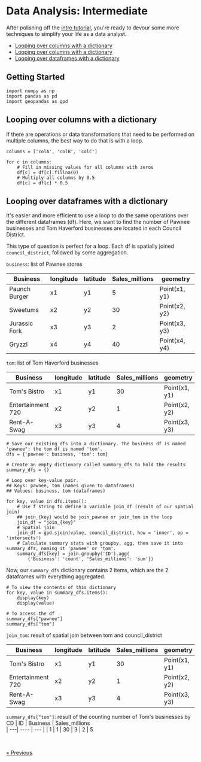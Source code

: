 # Data Analysis: Intermediate

After polishing off the [intro tutorial](./data-analysis-intro.md), you're ready to devour some more techniques to simplify your life as a data analyst. 

* <a href = "data-analysis-intermediate.md#Looping-over-columns-with-a-dictionary">Looping over columns with a dictionary</a>
* [Looping over columns with a dictionary](data-analysis-intermediate##Looping-over-columns-with-a-dictionary)
* [Looping over dataframes with a dictionary](data-analysis-intermediate##Looping-over-dataframes-with-a-dictionary)


## Getting Started

```
import numpy as np
import pandas as pd
import geopandas as gpd
```

## Looping over columns with a dictionary
If there are operations or data transformations that need to be performed on multiple columns, the best way to do that is with a loop.

```
columns = ['colA', 'colB', 'colC']

for c in columns:
    # Fill in missing values for all columns with zeros
    df[c] = df[c].fillna(0)
    # Multiply all columns by 0.5
    df[c] = df[c] * 0.5
```

## Looping over dataframes with a dictionary
It's easier and more efficient to use a loop to do the same operations over the different dataframes (df). Here, we want to find the number of Pawnee businesses and Tom Haverford businesses are located in each Council District. 

This type of question is perfect for a loop. Each df is spatially joined `council_district`, followed by some aggregation. 

`business`: list of Pawnee stores 

| Business | longitude | latitude | Sales_millions | geometry
| ---| ---- | --- | ---| ---| 
| Paunch Burger | x1 | y1 | 5 | Point(x1, y1)
| Sweetums | x2 | y2 | 30 | Point(x2, y2)
| Jurassic Fork | x3 | y3 | 2 | Point(x3, y3) 
| Gryzzl | x4 | y4 | 40 | Point(x4, y4)


`tom`: list of Tom Haverford businesses

| Business | longitude | latitude | Sales_millions | geometry
| ---| ---- | --- | ---| ---| 
| Tom's Bistro | x1 | y1 |30 | Point(x1, y1)
| Entertainment 720 | x2 | y2 | 1 | Point(x2, y2)
| Rent-A-Swag | x3 | y3 | 4 | Point(x3, y3) 


```
# Save our existing dfs into a dictionary. The business df is named 'pawnee"; the tom df is named 'tom'. 
dfs = {'pawnee': business, 'tom': tom}

# Create an empty dictionary called summary_dfs to hold the results
summary_dfs = {}

# Loop over key-value pair. 
## Keys: pawnee, tom (names given to dataframes)
## Values: business, tom (dataframes)

for key, value in dfs.items():
    # Use f string to define a variable join_df (result of our spatial join)
    ## join_{key} would be join_pawnee or join_tom in the loop
    join_df = "join_{key}"
    # Spatial join
    join_df = gpd.sjoin(value, council_district, how = 'inner', op = 'intersects')
    # Calculate summary stats with groupby, agg, then save it into summary_dfs, naming it 'pawnee' or 'tom'.
    summary_dfs[key] = join.groupby('ID').agg(
        {'Business': 'count', 'Sales_millions': 'sum'})
```

Now, our `summary_dfs` dictionary contains 2 items, which are the 2 dataframes with everything aggregated. 

```
# To view the contents of this dictionary
for key, value in summary_dfs.items():
    display(key)
    display(value)

# To access the df
summary_dfs["pawnee"]
summary_dfs["tom"]
```

`join_tom`: result of spatial join between tom and council_district

| Business | longitude | latitude | Sales_millions | geometry | ID
| ---| ---- | --- | ---| ---| --- |
| Tom's Bistro | x1 | y1 | 30 | Point(x1, y1) | 1
| Entertainment 720 | x2 | y2 | 1 | Point(x2, y2) | 3
| Rent-A-Swag | x3 | y3 | 4 | Point(x3, y3) | 3


`summary_dfs["tom"]`: result of the counting number of Tom's businesses by CD
| ID | Business | Sales_millions  
| ---| ---- | --- |
| 1 | 1 | 30 
| 3 | 2 | 5 

 

<br>

[« Previous](./data-analysis-intro.md)